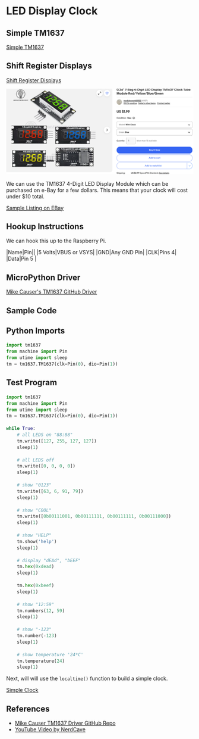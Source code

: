 # LED Display Clock

## Simple TM1637

[Simple TM1637](clock-simple.md)

## Shift Register Displays

[Shift Register Displays](shift-register-displays.md)

![LED Clock Displays](./led-clock-displays.png)

We can use the TM1637 4-Digit LED Display Module which can be purchased
on e-Bay for a few dollars.  This means that your clock will cost under $10 total.

[Sample Listing on EBay](https://www.ebay.com/itm/1452339091850)

## Hookup Instructions

We can hook this up to  the Raspberry Pi.

|Name|Pin||
|5 Volts|VBUS or VSYS|
|GND|Any GND Pin|
|CLK|Pins 4| 
|Data|Pin 5 |

## MicroPython Driver

[Mike Causer's TM1637 GitHub Driver](https://github.com/mcauser/micropython-tm1637)

## Sample Code

## Python Imports

```python
import tm1637
from machine import Pin
from utime import sleep
tm = tm1637.TM1637(clk=Pin(0), dio=Pin(1))
```

## Test Program
```python
import tm1637
from machine import Pin
from utime import sleep
tm = tm1637.TM1637(clk=Pin(0), dio=Pin(1))

while True:
    # all LEDS on "88:88"
    tm.write([127, 255, 127, 127])
    sleep(1)

    # all LEDS off
    tm.write([0, 0, 0, 0])
    sleep(1)

    # show "0123"
    tm.write([63, 6, 91, 79])
    sleep(1)

    # show "COOL"
    tm.write([0b00111001, 0b00111111, 0b00111111, 0b00111000])
    sleep(1)

    # show "HELP"
    tm.show('help')
    sleep(1)

    # display "dEAd", "bEEF"
    tm.hex(0xdead)
    sleep(1)

    tm.hex(0xbeef)
    sleep(1)

    # show "12:59"
    tm.numbers(12, 59)
    sleep(1)

    # show "-123"
    tm.number(-123)
    sleep(1)

    # show temperature '24*C'
    tm.temperature(24)
    sleep(1)
```

Next, will will use the ```localtime()``` function to build a simple
clock.

[Simple Clock](./clock-simple.md)


## References

* [Mike Causer TM1637 Driver GitHub Repo](https://github.com/mcauser/micropython-tm1637)
* [YouTube Video by NerdCave](https://youtu.be/D68XtvZlk00?si=97WdbeKOTFt6Rt6e)
